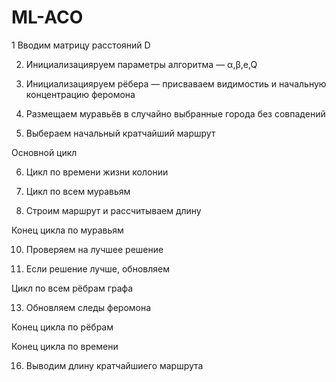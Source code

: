 # ML-ACO

1 Вводим матрицу расстояний D


2.  Инициализацияруем параметры алгоритма — α,β,e,Q


3.  Инициализацияруем рёбера — присваваем видимостиь и начальную концентрацию феромона


4.  Размещаем муравьёв в случайно выбранные города без совпадений


5.  Выбераем начальный кратчайший маршрут


Основной цикл


6.  Цикл по времени жизни колонии


7.  Цикл по всем муравьям 


8.  Строим маршрут и рассчитываем длину


Конец цикла по муравьям


10.  Проверяем на лучшее решение 


11. Если решение лучше, обновляем


Цикл по всем рёбрам графа


13.  Обновляем следы феромона


Конец цикла по рёбрам


Конец цикла по времени


16.  Выводим длину кратчайшиего маршрута
